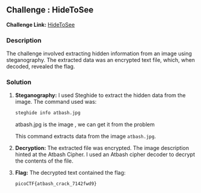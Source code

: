 ##  Challenge : HideToSee 

**Challenge Link:** [HideToSee](https://play.picoctf.org/practice/challenge/351?category=2&page=2)

### Description

The challenge involved extracting hidden information from an image using steganography. The extracted data was an encrypted text file, which, when decoded, revealed the flag.

### Solution

1.  **Steganography:** I used Steghide to extract the hidden data from the image. The command used was:

    ```bash
    steghide info atbash.jpg
    ```
    atbash.jpg is the image , we can get it from the problem

    
    This command extracts data from the image `atbash.jpg`.

2.  **Decryption:** The extracted file was encrypted. The image description hinted at the Atbash Cipher. I used an Atbash cipher decoder to decrypt the contents of the file.

3.  **Flag:** The decrypted text contained the flag:

    ```
    picoCTF{atbash_crack_7142fwd9}
    ```
